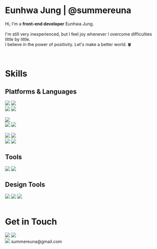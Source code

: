# Eunhwa Jung | @summereuna
Hi, I'm a <b>front-end developer</b> Eunhwa Jung.
<br>
<br>
I'm still very inexperienced, but I feel joy whenever I overcome difficulties little by little.
<br>
I believe in the power of positivity. Let's make a better world. 🍀

<br>

# Skills

## Platforms & Languages
<div style="display:block;">
<img src="https://img.shields.io/badge/HTML5-E34F26?style=flat-square&logo=HTML5&logoColor=white"/>
<img src="https://img.shields.io/badge/Pug-A86454?style=flat-square&logo=Pug&logoColor=white"/>
</div>

<div style="display:block;">
<img src="https://img.shields.io/badge/CSS3-1572B6?style=flat-square&logo=CSS3&logoColor=white"/>
<img src="https://img.shields.io/badge/Sass-CC6699?style=flat-square&logo=Sass&logoColor=white"/>
</div>

<br>
<div style="display:block;">
<img src="https://img.shields.io/badge/JavaScript-F7DF1E?style=flat-square&logo=JavaScript&logoColor=white"/>
</div>

<div style="display:block;">
<img src="https://img.shields.io/badge/React-61DAFB?style=flat-square&logo=React&logoColor=white"/>
<img src="https://img.shields.io/badge/Create React App-09D3AC?style=flat-square&logo=Create React App&logoColor=white"/>
</div>

<br>

<div style="display:block;">
<img src="https://img.shields.io/badge/Node.js-339933?style=flat-square&logo=Node.js&logoColor=white"/>
<img src="https://img.shields.io/badge/Express-000000?style=flat-square&logo=Express&logoColor=white"/>
</div>

<div style="display:block;">
<img src="https://img.shields.io/badge/MongoDB-47A248?style=flat-square&logo=MongoDB&logoColor=white"/>
<img src="https://img.shields.io/badge/Amazon S3-569A31?style=flat-square&logo=Amazon S3&logoColor=white"/>
</div>

## Tools
<div style="display:block;">
<img src="https://img.shields.io/badge/Firebase-FFCA28?style=flat-square&logo=Firebase&logoColor=white"/>
<img src="https://img.shields.io/badge/Git-F05032?style=flat-square&logo=Git&logoColor=white"/>
</div>

## Design Tools
<div style="display:block;">
<img src="https://img.shields.io/badge/Photoshop-31A8FF?style=flat-square&logo=Adobe Photoshop&logoColor=white"/>
<img src="https://img.shields.io/badge/Illustrator-FF9A00?style=flat-square&logo=Adobe Illustrator&logoColor=white"/>
<img src="https://img.shields.io/badge/Indesign-FF3366?style=flat-square&logo=Adobe InDesign&logoColor=white"/>
</div>

<br>

# Get in Touch
<div style="display:block;">
<a href="https://github.com/summereuna" target="_blank"><img src="https://img.shields.io/badge/GitHub-181717?style=flat-square&logo=GitHub&logoColor=white"/></a>
<a href="https://velog.io/@summereuna" target="_blank"><img src="https://img.shields.io/badge/Blog-20C997?style=flat-square&logo=Velog&logoColor=white"/></a>
<br>
<a href="mailto:summereuna@gmail.com" target="_blank"><img src="https://img.shields.io/badge/Email-EA4335?style=flat-square&logo=Gmail&logoColor=white"/></a> summereuna@gmail.com
</div>
